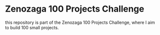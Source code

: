 # Zenozaga 100 Projects Challenge
this repository is part of the Zenozaga 100 Projects Challenge, where I aim to build 100 small projects.